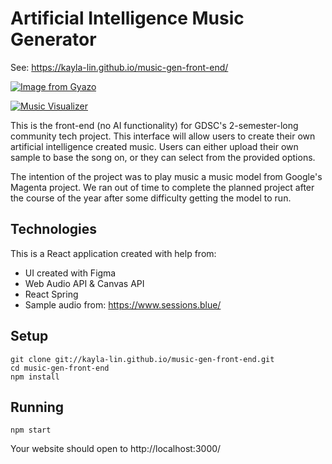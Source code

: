 # Artificial Intelligence Music Generator

See: https://kayla-lin.github.io/music-gen-front-end/

[![Image from Gyazo](https://i.gyazo.com/6a345a6478f891dea79af74883bff47f.jpg)](https://gyazo.com/6a345a6478f891dea79af74883bff47f)

[![Music Visualizer](https://i.gyazo.com/73ed4ab1c54c012c06213befdeab30a5.png)](https://gyazo.com/73ed4ab1c54c012c06213befdeab30a5)

This is the front-end (no AI functionality) for GDSC's 2-semester-long community tech project. This interface will allow users to create their own artificial intelligence created music. Users can either upload their own sample to base the song on, or they can select from the provided options.

The intention of the project was to play music a music model from Google's Magenta project. We ran out of time to complete the planned project after the course of the year after some difficulty getting the model to run.

## Technologies
This is a React application created with help from:
* UI created with Figma
* Web Audio API & Canvas API
* React Spring
* Sample audio from: https://www.sessions.blue/

## Setup
```
git clone git://kayla-lin.github.io/music-gen-front-end.git
cd music-gen-front-end
npm install
```
## Running
```
npm start
```
Your website should open to http://localhost:3000/
